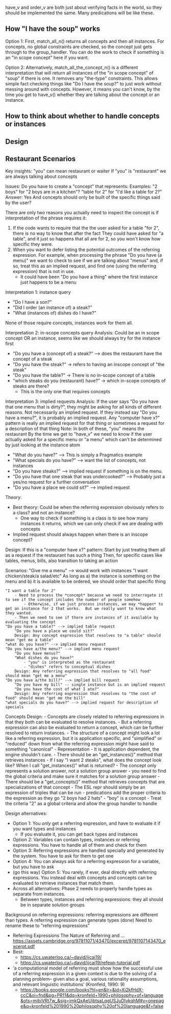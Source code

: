 have_v and order_v are both just about verifying facts in the world, so they should be implemented the same. Many predications will be like these.

## How "I have the soup" works
Option 1: First, match_all_n() returns all concepts and then all instances.  For concepts, no global constraints are checked, so the concept just gets through to the group_handler.  You can do the work to check if something is an "in scope concept" here if you want.

Option 2: Alternatively, match_all_the_concept_n() is a different interpretation that will return all instances of the "in scope concept" of "soup" if there is one. It removes any "the-type" constraints.  This allows simple fact checking things like "Do I have the soup?" to just work without messing around with concepts.  However, it means you can't know, by the time you get to have_v() whether they are talking about the concept or an instance.


## How to think about whether to handle concepts or instances

## Design

## Restaurant Scenarios
Key insights:
    "you" can mean restaurant or waiter
    If "you" is "restaurant" we are always talking about concepts

Issues:
    Do you have to create a "concept" that represents:
        Examples:
            "2 boys" for "2 boys are in a kitchen"?
            "table for 2" for "I'd like a table for 2?"
        Answer: Yes
            And concepts should only be built of the specific things said by the user?
                    
There are only two reasons you actually need to inspect the concept is if interpretation of the phrase requires it:
1. If the code wants to require that the the user asked for a table "for 2", there is no way to know that after the fact
They could have asked for "a table", and it just so happens that all are for 2, so you won't know how specific they were.
2. When you want to defer listing the potential outcomes of the referring expression. For example, when processing the phrase
"Do you have (a menu)" we want to check to see if we are talking about "menus" and, if so, treat this as an implied request, 
and find one (using the referring expression) that is not in use.
    - It could have been "Do you have a thing" where the first instance just happens to be a menu
   
Interpretation 1: instance query
- "Do I have a son?"
- "Did I order (an instance of) a steak?"
- "What (instances of) dishes do I have?"

None of those require concepts, instances work for them all.

Interpretation 2: in-scope concepts query
Analysis:
    Could be an in scope concept OR an instance, seems like we should always try for the instance first

- "Do you have a (concept of) a steak?" --> does the restaurant have the concept of a steak
- "Do you have the steak?" -> refers to having an inscope concept of "the steak"
- "Do you have the table?" -> There is no in-scope concept of a table
- "which steaks do you (restaurant) have?" -> which in-scope concepts of steaks are there?
    - This is the only one that requires concepts
  
Interpretation 3: implied requests
Analysis:
    If the user says "Do you have that one menu that is dirty?", they might be asking for all kinds of different reasons.  Not necessarily an implied request.
    If they instead say "Do you have a menu?", it is probably an implied request.
        Any "computer have x?" pattern is really an implied request for that thing or sometimes a request for a description of that thing 
    Note: In both of these, "you" means the restaurant
    By the time we get to "have_v" we need to know if the user actually asked for a specific menu or "a menu" which can't be determined by just looking at the instance atom

- "What do you have?" --> This is simply a Pragmatics example
- "What specials do you have?" --> want the list of concepts, not instances
- "Do you have steaks?" --> implied request if something is on the menu. 
- "Do you have that one steak that was undercooked?" --> Probably just a yes/no request for a further conversation
- "Do you have a place we could sit?" --> implied request

Theory:
- Best theory: Could be when the referring expression obviously refers to a class? and not an instance?
  - One way to check if something is a class is to see how many instances it returns, which we can only check if we are dealing with concepts
- Implied request should always happen when there is an inscope concept?

Design:
    If this is a "computer have x?" pattern:
    Start by just treating them all as a request if the restaurant has such a thing
    Then, for specific cases like tables, menus, bills, also transition to taking an action

Scenarios:
    "Give me a menu" --> would work with instances
    "I want chicken/steak/a salad/etc"
        As long as a) the instance is something on the menu and b) it is available to be ordered, we should order that specific thing

    "I want a table for 2"
        - Need to process the *concept* because we need to interrogate it to see if the concept includes the number of people somehow
            - Otherwise, if we just process instances, we may *happen* to get an instance for 2 that works.  But we really want to know what they wanted.
        - Then we need to see if there are instances of it available by evaluating the concept
    "Do you have a table?" --> implied table request
        "Do you have a place we could sit?"
        Design: Any concept expression that resolves to "a table" should mean "get me a table"
    "what do you have?" --> implied menu request
    "Do you have a/the menu?" --> implied menu request
        "Do you have menus?"
        "What dishes do you have?"
            - "you" is interpreted as the restaurant
            - "dishes" refers to conceptual dishes
        Design: Any referring expression that resolves to "all food" should mean "get me a menu"
    "Do you have a/the bill?" --> implied bill request
        "Do you have my bill" -- single instance but is an implied request
        "Do you have the cost of what I ate?"
        Design: Any referring expression that resolves to "the cost of food" should mean "get me the bill"
    "what specials do you have?" --> implied request for description of specials


Concepts Design:
    - Concepts are closely related to referring expressions in that they both can be evaluated to resolve instances.
        - But a referring expression can also be evaluated to return a concept, which can be further resolved to return instances.
        - The structure of a concept might look a lot like a referring expression, but it is application specific, and "simplified" or "reduced" down from what 
            the referring expression might have said to something "canonical"
    - Representation
        - It is application dependent, the engine shouldn't care.
        - There should be an "get_instances()" method that retrieves instances
            - If I say "I want 2 steaks", what does the concept look like?  When I call "get_instances()" what is returned?
                - The concept only represents a solution answer, not a solution group answer
                - you need to find the global criteria and make sure it matches for a solution group answer
        - There should be a "get_concepts()" method that retrieves concepts that are specializations of that concept
        - The ESL repr should simply be an expression of triples that can be run
        - predications add the proper criteria to the expression as they go
    "2 boys had 2 hats"
    - "boy" is a concept
    - Treat the criteria "2" as a global criteria and allow the group handler to handle



Design alternatives:
- Option 1: You *only* get a referring expression, and have to evaluate it if you want types and instances
  - If you evaluate it, you can get back types and instances
- Option 2: Variables can contain types, instances or referring expressions. You have to handle all of them and check for them
- Option 3: Referring expressions are handled specially and generated by the system.  You have to ask for them to get one
- Option 4: You can always ask for a referring expression for a variable, but you have to ask
- (go this way) Option 5: You rarely, if ever, deal directly with referring expressions. You instead deal with concepts and concepts can be evaluated to retrieve instances that match them.
- Across all alternatives: Phase 2 needs to properly handle types as separate from instances.
  - Between types, instances and referring expressions: they all should be in separate solution groups


Background on referring expressions:
referring expressions are different than types. A referring expression can generate types
    (done) Need to rename these to "referring expressions"
- Referring Expressions The Nature of Referring and ... https://assets.cambridge.org/97811071/43470/excerpt/9781107143470_excerpt.pdf
- Best:
  - https://cs.uwaterloo.ca/~david/ijcai19/
  - https://cs.uwaterloo.ca/~david/ijcai19/refexp-tutorial.pdf
- ‘a computational model of referring must show how the successful use of a referring expression in a given context is due to the solving of a planning problem– given also a goal, various rationality assumptions, and relevant linguistic institutions’ (Kronfeld, 1990: 9)
  - https://books.google.com/books?hl=en&lr=&id=Xi2kfHdX-ccC&oi=fnd&pg=PR11&dq=kronfeld+1990+philosophy+of+language&ots=mjbiVRt7w_&sig=imkQxAeUjbtsaLqgUSJuDIvkqhM#v=onepage&q=kronfeld%201990%20philosophy%20of%20language&f=false
